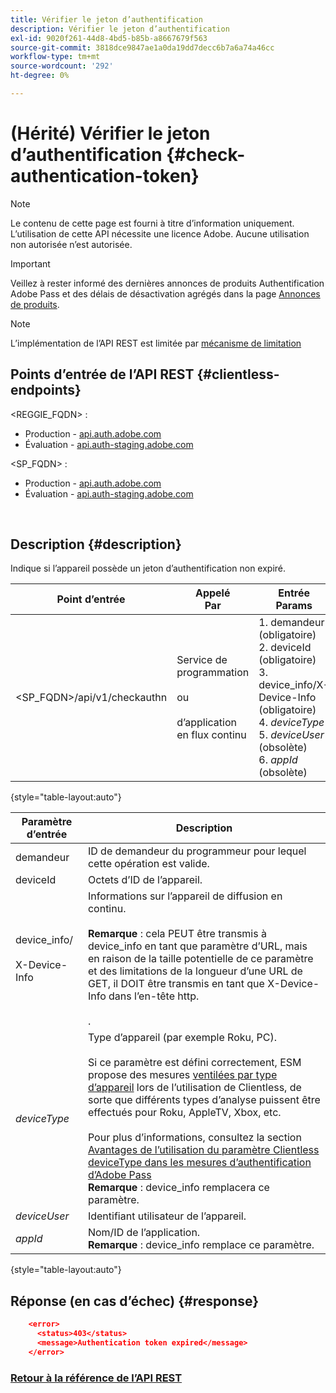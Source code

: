 ```yaml
---
title: Vérifier le jeton d’authentification
description: Vérifier le jeton d’authentification
exl-id: 9020f261-44d8-4bd5-b85b-a8667679f563
source-git-commit: 3818dce9847ae1a0da19dd7decc6b7a6a74a46cc
workflow-type: tm+mt
source-wordcount: '292'
ht-degree: 0%

---
```


# (Hérité) Vérifier le jeton d’authentification {#check-authentication-token}

>[!NOTE]
>
>Le contenu de cette page est fourni à titre d’information uniquement. L’utilisation de cette API nécessite une licence Adobe. Aucune utilisation non autorisée n’est autorisée.

>[!IMPORTANT]
>
> Veillez à rester informé des dernières annonces de produits Authentification Adobe Pass et des délais de désactivation agrégés dans la page [Annonces de produits](/help/authentication/product-announcements.md).

>[!NOTE]
>
> L’implémentation de l’API REST est limitée par [mécanisme de limitation](/help/authentication/integration-guide-programmers/throttling-mechanism.md)

## Points d’entrée de l’API REST {#clientless-endpoints}

&lt;REGGIE_FQDN> :

* Production - [api.auth.adobe.com](http://api.auth.adobe.com/)
* Évaluation - [api.auth-staging.adobe.com](http://api.auth-staging.adobe.com/)

&lt;SP_FQDN> :

* Production - [api.auth.adobe.com](http://api.auth.adobe.com/)
* Évaluation - [api.auth-staging.adobe.com](http://api.auth-staging.adobe.com/)

</br>

## Description {#description}

Indique si l’appareil possède un jeton d’authentification non expiré.

| Point d’entrée | Appelé </br>Par | Entrée   </br>Params | HTTP </br>Méthode | Réponse | HTTP </br>Réponse |
| --- | --- | --- | --- | --- | --- |
| &lt;SP_FQDN>/api/v1/checkauthn | Service de programmation</br></br>ou</br></br>d’application en flux continu | 1. demandeur (obligatoire)</br>2.  deviceId (obligatoire)</br>3.  device_info/X-Device-Info (obligatoire)</br>4.  _deviceType_ </br>5.  _deviceUser_ (obsolète)</br>6.  _appId_ (obsolète) | GET | XML ou JSON contenant les détails de l’erreur en cas d’échec. | 200 - Succès   </br>403 - Aucun Succès |

{style="table-layout:auto"}


| Paramètre d’entrée | Description |
| --- | --- |
| demandeur | ID de demandeur du programmeur pour lequel cette opération est valide. |
| deviceId | Octets d’ID de l’appareil. |
| device_info/</br></br>X-Device-Info | Informations sur l’appareil de diffusion en continu.</br></br>**Remarque** : cela PEUT être transmis à device_info en tant que paramètre d’URL, mais en raison de la taille potentielle de ce paramètre et des limitations de la longueur d’une URL de GET, il DOIT être transmis en tant que X-Device-Info dans l’en-tête http. </br></br><!--See the full details in [Passing Device and Connection Information](/help/authentication/passing-client-information-device-connection-and-application.md)(/help/authentication/passing-client-information-device-connection-and-application.md)-->. |
| _deviceType_ | Type d’appareil (par exemple Roku, PC).</br></br>Si ce paramètre est défini correctement, ESM propose des mesures [ventilées par type d’appareil](/help/authentication/integration-guide-programmers/features-premium/esm/entitlement-service-monitoring-overview.md#clientless_device_type) lors de l’utilisation de Clientless, de sorte que différents types d’analyse puissent être effectués pour Roku, AppleTV, Xbox, etc.</br></br>Pour plus d’informations, consultez la section [Avantages de l’utilisation du paramètre Clientless deviceType dans les mesures d’authentification d’Adobe Pass ](/help/authentication/integration-guide-programmers/legacy/notes-technical/benefits-of-using-the-clientless-devicetype-parameter-in-pass-metrics.md)</br>**Remarque** : device_info remplacera ce paramètre. |
| _deviceUser_ | Identifiant utilisateur de l’appareil. |
| _appId_ | Nom/ID de l’application.</br>**Remarque** : device_info remplace ce paramètre. |

{style="table-layout:auto"}


## Réponse (en cas d’échec) {#response}

```JSON
    <error>
      <status>403</status>
      <message>Authentication token expired</message>
    </error>
```

### [Retour à la référence de l’API REST](/help/authentication/integration-guide-programmers/legacy/rest-api-v1/rest-api-reference.md)
